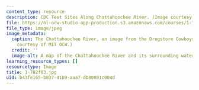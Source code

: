 ```yaml
---
content_type: resource
description: CDC Test Sites Along Chattahoochee River. (Image courtesy of MIT OCW.)
file: https://ol-ocw-studio-app-production.s3.amazonaws.com/courses/1-782-environmental-engineering-masters-of-engineering-project-fall-2003-spring-2004/b43fe165b83741b9aaa7db80081c004d_1-782f03.jpg
file_type: image/jpeg
image_metadata:
  caption: The Chattahoochee River, an image from the Drugstore Cowboys Project. (Image
    courtesy of MIT OCW.)
  credit: ''
  image-alt: A map of the Chattahoochee River and its surrounding watersheds.
learning_resource_types: []
resourcetype: Image
title: 1-782f03.jpg
uid: b43fe165-b837-41b9-aaa7-db80081c004d
---
```

